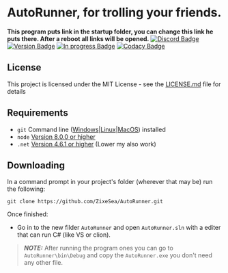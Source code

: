 # AutoRunner, for trolling your friends.
**This program puts link in the startup folder, you can change this link he puts there. After a reboot all links will be opened.**
[![Discord Badge](https://discordapp.com/api/guilds/98834803738054656/embed.png)](https://discordapp.com/invite/bZt8WkS)
[![Version Badge](https://img.shields.io/badge/Version-2.0.0-green.svg)](https://github.com/ZixeSea/AutoRunner)
[![In progress Badge](https://img.shields.io/badge/In%20progress-no-red.svg)](https://animeglitch.net)
[![Codacy Badge](https://api.codacy.com/project/badge/Grade/4bbd73f198f644749f5f5f6a6f8b0b52)](https://www.codacy.com/app/ZixeSea/AutoRunner?utm_source=github.com&amp;utm_medium=referral&amp;utm_content=ZixeSea/AutoRunner&amp;utm_campaign=Badge_Grade)

## License
This project is licensed under the MIT License - see the [LICENSE.md](https://github.com/ZixeSea/AutoRunner/blob/master/LICENSE.md) file for details

## Requirements
- `git` Command line ([Windows](https://git-scm.com/download/win)|[Linux](https://git-scm.com/book/en/v2/Getting-Started-Installing-Git)|[MacOS](https://git-scm.com/download/mac)) installed
- `node` [Version 8.0.0 or higher](https://nodejs.org)
- `.net` [Version 4.6.1 or higher](https://dotnet.microsoft.com/download/dotnet-framework-runtime) (Lower my also work)

## Downloading
In a command prompt in your project's folder (wherever that may be) run the following:

`git clone https://github.com/ZixeSea/AutoRunner.git`

Once finished:

- Go in to the new filder `AutoRunner` and open `AutoRunner.sln` with a editer that can run C# (like VS or clion).
>***NOTE:*** After running the program ones you can go to `AutoRunner\bin\Debug` and copy the `AutoRunner.exe` you don't need any other file.
